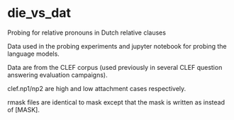 # die_vs_dat
Probing for relative pronouns in Dutch relative clauses

Data used in the probing experiments and jupyter notebook for probing the language models. 

Data are from the CLEF corpus (used previously in several CLEF question answering evaluation campaigns). 

clef.np1/np2 are high and low attachment cases respectively.

rmask files are identical to mask except that the mask is written as <mask> instead of [MASK].
  
  
